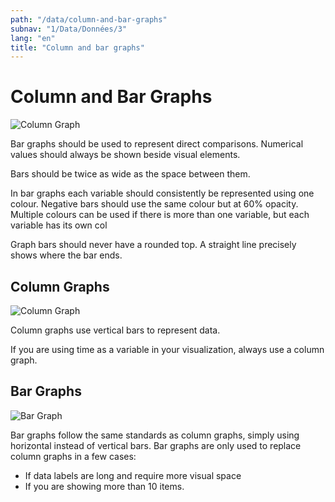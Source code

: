 ```yaml
---
path: "/data/column-and-bar-graphs"
subnav: "1/Data/Données/3"
lang: "en"
title: "Column and bar graphs"
---
```


# Column and Bar Graphs

![Column Graph](https://github.com/gctools-outilsgc/design-system/blob/master/documentation/examples/column%20graph_complex.png)

Bar graphs should be used to represent direct comparisons. Numerical values should always be shown beside visual elements.

Bars should be twice as wide as the space between them.

In bar graphs each variable should consistently be represented using one colour. Negative bars should use the same colour but at 60% opacity. Multiple colours can be used if there is more than one variable, but each variable has its own col

Graph bars should never have a rounded top. A straight line precisely shows where the bar ends.

## Column Graphs

![Column Graph](https://github.com/gctools-outilsgc/design-system/blob/master/documentation/examples/column%20graph.png)

Column graphs use vertical bars to represent data.

If you are using time as a variable in your visualization, always use a column graph.


## Bar Graphs

![Bar Graph](https://github.com/gctools-outilsgc/design-system/blob/master/documentation/examples/bar%20graph.png)

Bar graphs follow the same standards as column graphs, simply using horizontal instead of vertical bars. Bar graphs are only used to replace column graphs in a few cases:

* If data labels are long and require more visual space
* If you are showing more than 10 items.
